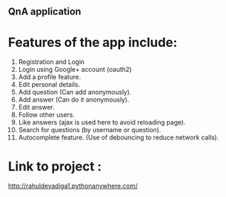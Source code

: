## QnA application

# Features of the app include:
1.  Registration and Login
2.  Login using Google+ account (oauth2)
3.  Add a profile feature.
4.  Edit personal details.
5.  Add question (Can add anonymously).
6.  Add answer (Can do it anonymously).
7.  Edit answer.
8.  Follow other users. 
9.  Like answers (ajax is used here to avoid reloading page).
10. Search for questions (by username or question).
11. Autocomplete feature. (Use of debouncing to reduce network calls).


# Link to project : 
http://rahuldevadiga1.pythonanywhere.com/
